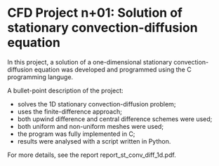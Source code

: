 # CFD Project n+01: Solution of stationary convection-diffusion equation

In this project, a solution of a one-dimensional stationary convection-diffusion equation was developed and programmed using the C programming languge.

A bullet-point description of the project:
- solves the 1D stationary convection-diffusion problem;
- uses the finite-difference approach;
- both upwind difference and central difference schemes were used;
- both uniform and non-uniform meshes were used;
- the program was fully implemented in C;
- results were analysed with a script written in Python.

For more details, see the report report_st_conv_diff_1d.pdf.
